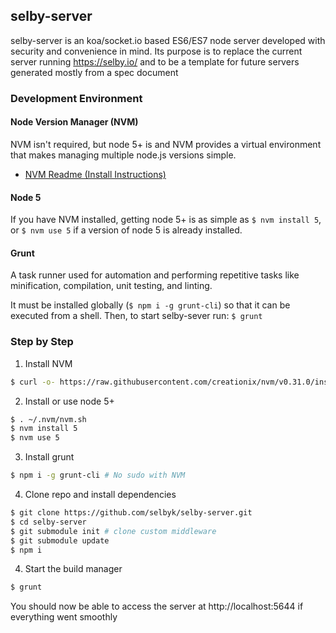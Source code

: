 selby-server
---

selby-server is an koa/socket.io based ES6/ES7 node server developed
with security and convenience in mind. Its purpose is to replace
the current server running https://selby.io/ and to be a template for future
servers generated mostly from a spec document

### Development Environment

#### Node Version Manager (NVM)
NVM isn't required, but node 5+ is and NVM provides a virtual environment that makes managing multiple node.js versions simple.

 - [NVM Readme (Install Instructions)](https://github.com/creationix/nvm/blob/master/README.markdown)

#### Node 5

If you have NVM installed, getting node 5+ is as simple as `$ nvm install 5`, or `$ nvm use 5` if a version of node 5 is already installed.

#### Grunt

A task runner used for automation and performing repetitive tasks like minification, compilation, unit testing, and linting.

It must be installed globally (`$ npm i -g grunt-cli`) so that it can be executed from a shell. Then, to start selby-sever run: `$ grunt`

### Step by Step

1. Install NVM
```bash
$ curl -o- https://raw.githubusercontent.com/creationix/nvm/v0.31.0/install.sh | bash
```

2. Install or use node 5+
```bash
$ . ~/.nvm/nvm.sh
$ nvm install 5
$ nvm use 5
```

3. Install grunt
```bash
$ npm i -g grunt-cli # No sudo with NVM
```

4. Clone repo and install dependencies
```bash
$ git clone https://github.com/selbyk/selby-server.git
$ cd selby-server
$ git submodule init # clone custom middleware
$ git submodule update
$ npm i
```

4. Start the build manager
```bash
$ grunt
```

You should now be able to access the server at http://localhost:5644 if everything went smoothly
